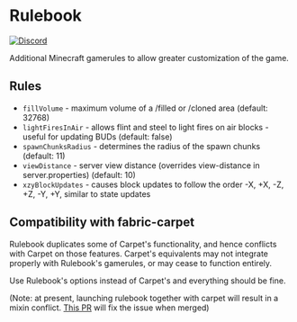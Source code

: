 # Rulebook

[![Discord](https://img.shields.io/badge/chat%20on-discord-7289DA?logo=discord)](https://discord.gg/zEnfMVJqe6)

Additional Minecraft gamerules to allow greater customization of the game.

## Rules

- `fillVolume` - maximum volume of a /filled or /cloned area (default: 32768)
- `lightFiresInAir` - allows flint and steel to light fires on air blocks - useful for updating BUDs (default: false)
- `spawnChunksRadius` - determines the radius of the spawn chunks (default: 11)
- `viewDistance` - server view distance (overrides view-distance in server.properties) (default: 10)
- `xzyBlockUpdates` - causes block updates to follow the order -X, +X, -Z, +Z, -Y, +Y, similar to state updates

## Compatibility with fabric-carpet

Rulebook duplicates some of Carpet's functionality, and hence conflicts with Carpet on those features.
Carpet's equivalents may not integrate properly with Rulebook's gamerules, or may cease to function entirely.

Use Rulebook's options instead of Carpet's and everything should be fine.

(Note: at present, launching rulebook together with carpet will result in a mixin conflict. [This PR][fix] will fix the issue when merged)

[fix]: https://github.com/gnembon/fabric-carpet/pull/781

